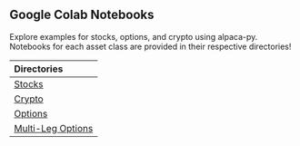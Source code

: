 <!-- GPT-USAGE-HEADER:v1
Type: reference documentation (not executable code).
Rules: Treat as docs; do not run as code. Obey the action schemas in ./01-unified-instruction-set.md.
-->
## Google Colab Notebooks

Explore examples for stocks, options, and crypto using alpaca-py. Notebooks for each asset class are provided in their respective directories!

| Directories                                  |
|:---------------------------------------------|
| [Stocks](stocks/README.md)                   |
| [Crypto](crypto/README.md)                   |
| [Options](options/README.md)           |
| [Multi-Leg Options](options/README.md)       |
